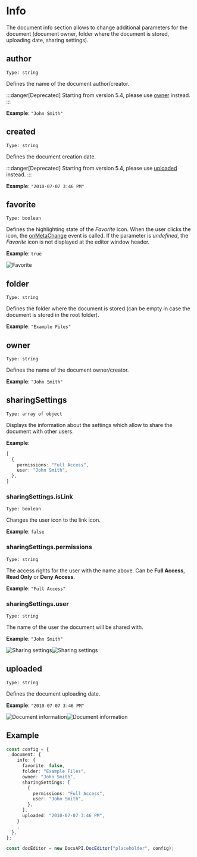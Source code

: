 # Info

The document info section allows to change additional parameters for the document (document owner, folder where the document is stored, uploading date, sharing settings).

## author

`Type: string`

Defines the name of the document author/creator.

:::danger[Deprecated]
Starting from version 5.4, please use [owner](#owner) instead.
:::

**Example**: `"John Smith"`

## created

`Type: string`

Defines the document creation date.

:::danger[Deprecated]
Starting from version 5.4, please use [uploaded](#uploaded) instead.
:::

**Example**: `"2010-07-07 3:46 PM"`

## favorite

`Type: boolean`

Defines the highlighting state of the *Favorite* icon. When the user clicks the icon, the [onMetaChange](../events.md#onmetachange) event is called. If the parameter is *undefined*, the *Favorite* icon is not displayed at the editor window header.

**Example**: `true`

![Favorite](/assets/images/editor/favorite.png)

## folder

`Type: string`

Defines the folder where the document is stored (can be empty in case the document is stored in the root folder).

**Example**: `"Example Files"`

## owner

`Type: string`

Defines the name of the document owner/creator.

**Example**: `"John Smith"`

## sharingSettings

`Type: array of object`

Displays the information about the settings which allow to share the document with other users.

**Example**:

``` ts
[
  {
    permissions: "Full Access",
    user: "John Smith",
  },
]
```

### sharingSettings.isLink

`Type: boolean`

Changes the user icon to the link icon.

**Example**: `false`

### sharingSettings.permissions

`Type: string`

The access rights for the user with the name above. Can be **Full Access**, **Read Only** or **Deny Access**.

**Example**: `"Full Access"`

### sharingSettings.user

`Type: string`

The name of the user the document will be shared with.

**Example**: `"John Smith"`

![Sharing settings](/assets/images/editor/sharing-settings.png#gh-light-mode-only)![Sharing settings](/assets/images/editor/sharing-settings.dark.png#gh-dark-mode-only)

## uploaded

`Type: string`

Defines the document uploading date.

**Example**: `"2010-07-07 3:46 PM"`

![Document information](/assets/images/editor/info.png#gh-light-mode-only)![Document information](/assets/images/editor/info.dark.png#gh-dark-mode-only)

## Example

``` ts
const config = {
  document: {
    info: {
      favorite: false,
      folder: "Example Files",
      owner: "John Smith",
      sharingSettings: [
        {
          permissions: "Full Access",
          user: "John Smith",
        },
      ],
      uploaded: "2010-07-07 3:46 PM",
    }
    ,
  },
};

const docEditor = new DocsAPI.DocEditor("placeholder", config);
```
